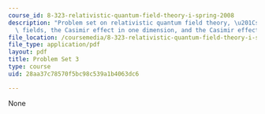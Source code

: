 ```yaml
---
course_id: 8-323-relativistic-quantum-field-theory-i-spring-2008
description: "Problem set on relativistic quantum field theory, \u201Csmeared\u201D\
  \ fields, the Casimir effect in one dimension, and the Casimir effect in electrodynamics."
file_location: /coursemedia/8-323-relativistic-quantum-field-theory-i-spring-2008/28aa37c78570f5bc98c539a1b4063dc6_ft1ps03_08_1.pdf
file_type: application/pdf
layout: pdf
title: Problem Set 3
type: course
uid: 28aa37c78570f5bc98c539a1b4063dc6

---
```

None